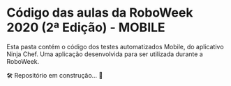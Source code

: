 # Código das aulas da RoboWeek 2020 (2ª Edição) - MOBILE

Esta pasta contém o código dos testes automatizados Mobile, do aplicativo Ninja Chef. Uma aplicação desenvolvida para ser utilizada durante a RoboWeek.

🛠 Repositório em construção... 🧰
